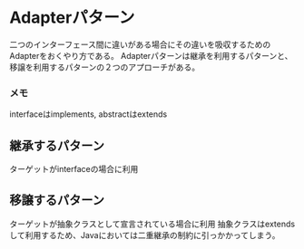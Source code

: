 # Adapterパターン
二つのインターフェース間に違いがある場合にその違いを吸収するためのAdapterをおくやり方である。
Adapterパターンは継承を利用するパターンと、移譲を利用するパターンの２つのアプローチがある。

### メモ
interfaceはimplements, abstractはextends

## 継承するパターン
ターゲットがinterfaceの場合に利用

## 移譲するパターン
ターゲットが抽象クラスとして宣言されている場合に利用
抽象クラスはextendsして利用するため、Javaにおいては二重継承の制約に引っかかってしまう。
